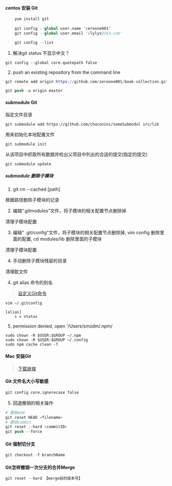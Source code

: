 #### centos 安装 Git

```s
    yum install git
    
    git config --global user.name 'zeroone001'
    git config --global user.email 'ilylys@163.com'

    git config --list

```
1. 解决git status 不显示中文？

`git config --global core.quotepath false`

2. push an existing repository from the command line

```s
git remote add origin https://github.com/zeroone001/book-collection.git

git push -u origin master
```

#### submodule Git

指定文件目录

`git submodule add https://github.com/chaconinc/someSubmodul src/lib`

用来初始化本地配置文件

`git submodule init`

从该项目中抓取所有数据并检出父项目中列出的合适的提交(指定的提交)
 
`git submodule update`

##### submodule 删除子模块

1. git rm --cached [path]

根据路径删除子模块的记录

2. 编辑“.gitmodules”文件，将子模块的相关配置节点删除掉

清理子模块配置

3. 编辑“ .git/config”文件，将子模块的相关配置节点删除掉, vim config 删除里面的配置, cd modules/lib 删除里面的子模块

清理子模块配置

4) 手动删除子模块残留的目录

清理脏文件


4. git alias 命令的别名
   
> [自定义Git命令](https://www.kawabangga.com/posts/2177)

`vim ~/.gitconfig`

```
[alias]
    s = status
```
5. permission denied, open '/Users/smzdm/.npm/

```
sudo chown -R $USER:$GROUP ~/.npm
sudo chown -R $USER:$GROUP ~/.config
sudo npm cache clean -f
```
#### Mac 安装Git

> [下载链接](https://sourceforge.net/projects/git-osx-installer/)

#### Git 文件名大小写敏感

```s
git config core.ignorecase false
```

5. 回退撤销的相关操作

```s
# 撤销add
git reset HEAD <filename>
# 撤销commit
git reset --hard <commitID>
git push --force
```

#### Git 强制切分支

```s
git checkout -f branchName
```

#### Git怎样撤销一次分支的合并Merge

```s
git reset --hard 【merge前的版本号】
```